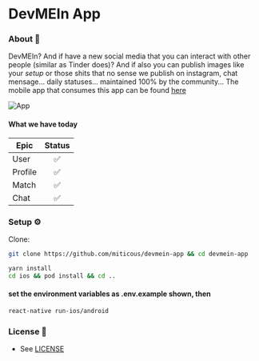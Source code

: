 # DevMEIn App

### About 📖

DevMEIn? And if have a new social media that you can interact with other people (similar as Tinder does)? And if also you can publish images like
your *setup* or those shits that no sense we publish on instagram, chat mensage... daily statuses...
  maintained 100% by the community... The mobile app that consumes this app can be found [here](https://github.com/miticous/devmein-app)


![App](/docs/images/example.gif)


#### What we have today
| Epic                                                       | Status                                                                                                                                                                                       |
| -------------------------------------------------------- | :---------------------------------------------------------------------------------------------------------------------------------------------------------------------------------------------: |
|  User                                                       |          ✅                 |
|  Profile                                                    |          ✅                 |
|  Match                                                      |          ✅                 |
|  Chat                                                       |          ✅                 |

### Setup ⚙️

Clone:

```sh
git clone https://github.com/miticous/devmein-app && cd devmein-app
```
```sh
yarn install
cd ios && pod install && cd ..
```
#### set the environment variables as .env.example shown, then
```sh
react-native run-ios/android
```

### License 📓

- See [LICENSE](/LICENSE)
